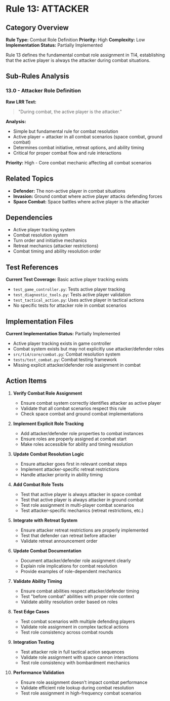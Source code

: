 # Rule 13: ATTACKER

## Category Overview
**Rule Type:** Combat Role Definition
**Priority:** High
**Complexity:** Low
**Implementation Status:** Partially Implemented

Rule 13 defines the fundamental combat role assignment in TI4, establishing that the active player is always the attacker during combat situations.

## Sub-Rules Analysis

### 13.0 - Attacker Role Definition
**Raw LRR Text:**
> "During combat, the active player is the attacker."

**Analysis:**
- Simple but fundamental rule for combat resolution
- Active player = attacker in all combat scenarios (space combat, ground combat)
- Determines combat initiative, retreat options, and ability timing
- Critical for proper combat flow and rule interactions

**Priority:** High - Core combat mechanic affecting all combat scenarios

## Related Topics
- **Defender:** The non-active player in combat situations
- **Invasion:** Ground combat where active player attacks defending forces
- **Space Combat:** Space battles where active player is the attacker

## Dependencies
- Active player tracking system
- Combat resolution system
- Turn order and initiative mechanics
- Retreat mechanics (attacker restrictions)
- Combat timing and ability resolution order

## Test References
**Current Test Coverage:** Basic active player tracking exists
- `test_game_controller.py`: Tests active player tracking
- `test_diagnostic_tools.py`: Tests active player validation
- `test_tactical_action.py`: Uses active player in tactical actions
- No specific tests for attacker role in combat scenarios

## Implementation Files
**Current Implementation Status:** Partially Implemented
- Active player tracking exists in game controller
- Combat system exists but may not explicitly use attacker/defender roles
- `src/ti4/core/combat.py`: Combat resolution system
- `tests/test_combat.py`: Combat testing framework
- Missing explicit attacker/defender role assignment in combat

## Action Items

1. **Verify Combat Role Assignment**
   - Ensure combat system correctly identifies attacker as active player
   - Validate that all combat scenarios respect this rule
   - Check space combat and ground combat implementations

2. **Implement Explicit Role Tracking**
   - Add attacker/defender role properties to combat instances
   - Ensure roles are properly assigned at combat start
   - Make roles accessible for ability and timing resolution

3. **Update Combat Resolution Logic**
   - Ensure attacker goes first in relevant combat steps
   - Implement attacker-specific retreat restrictions
   - Handle attacker priority in ability timing

4. **Add Combat Role Tests**
   - Test that active player is always attacker in space combat
   - Test that active player is always attacker in ground combat
   - Test role assignment in multi-player combat scenarios
   - Test attacker-specific mechanics (retreat restrictions, etc.)

5. **Integrate with Retreat System**
   - Ensure attacker retreat restrictions are properly implemented
   - Test that defender can retreat before attacker
   - Validate retreat announcement order

6. **Update Combat Documentation**
   - Document attacker/defender role assignment clearly
   - Explain role implications for combat resolution
   - Provide examples of role-dependent mechanics

7. **Validate Ability Timing**
   - Ensure combat abilities respect attacker/defender timing
   - Test "before combat" abilities with proper role context
   - Validate ability resolution order based on roles

8. **Test Edge Cases**
   - Test combat scenarios with multiple defending players
   - Validate role assignment in complex tactical actions
   - Test role consistency across combat rounds

9. **Integration Testing**
   - Test attacker role in full tactical action sequences
   - Validate role assignment with space cannon interactions
   - Test role consistency with bombardment mechanics

10. **Performance Validation**
    - Ensure role assignment doesn't impact combat performance
    - Validate efficient role lookup during combat resolution
    - Test role assignment in high-frequency combat scenarios
